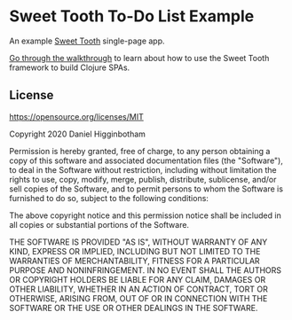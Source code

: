 # Sweet Tooth To-Do List Example

An example [Sweet Tooth](https://www.sweettooth.dev) single-page app.

[Go through the
walkthrough](https://www.sweettooth.dev/endpoint/todo-example/index.html) to
learn about how to use the Sweet Tooth framework to build Clojure SPAs.

## License

https://opensource.org/licenses/MIT

Copyright 2020 Daniel Higginbotham

Permission is hereby granted, free of charge, to any person obtaining a copy of this software and associated documentation files (the "Software"), to deal in the Software without restriction, including without limitation the rights to use, copy, modify, merge, publish, distribute, sublicense, and/or sell copies of the Software, and to permit persons to whom the Software is furnished to do so, subject to the following conditions:

The above copyright notice and this permission notice shall be included in all copies or substantial portions of the Software.

THE SOFTWARE IS PROVIDED "AS IS", WITHOUT WARRANTY OF ANY KIND, EXPRESS OR IMPLIED, INCLUDING BUT NOT LIMITED TO THE WARRANTIES OF MERCHANTABILITY, FITNESS FOR A PARTICULAR PURPOSE AND NONINFRINGEMENT. IN NO EVENT SHALL THE AUTHORS OR COPYRIGHT HOLDERS BE LIABLE FOR ANY CLAIM, DAMAGES OR OTHER LIABILITY, WHETHER IN AN ACTION OF CONTRACT, TORT OR OTHERWISE, ARISING FROM, OUT OF OR IN CONNECTION WITH THE SOFTWARE OR THE USE OR OTHER DEALINGS IN THE SOFTWARE.
